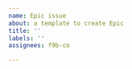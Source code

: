 ```yaml
---
name: Epic issue
about: a template to create Epic
title: ''
labels: ''
assignees: f9b-co

---
```



